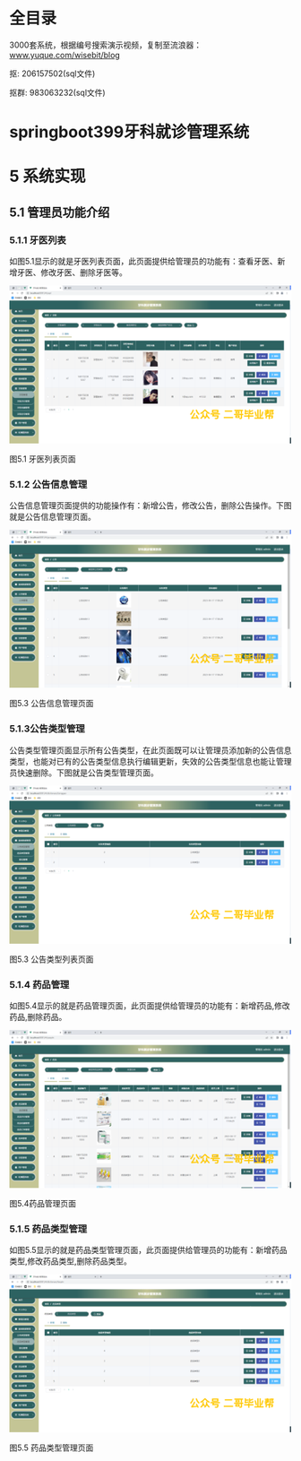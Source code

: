 # 全目录

3000套系统，根据编号搜索演示视频，复制至流浪器：www.yuque.com/wisebit/blog


<p>抠: 206157502(sql文件)</p>
<p>抠群: 983063232(sql文件)</p>


# springboot399牙科就诊管理系统
# 5 系统实现
## 5.1 管理员功能介绍
### 5.1.1 牙医列表
如图5.1显示的就是牙医列表页面，此页面提供给管理员的功能有：查看牙医、新增牙医、修改牙医、删除牙医等。

![](/md/blog.019.png)

图5.1 牙医列表页面
### 5.1.2 公告信息管理
公告信息管理页面提供的功能操作有：新增公告，修改公告，删除公告操作。下图就是公告信息管理页面。

![](/md/blog.020.png)

图5.3 公告信息管理页面
### 5.1.3公告类型管理
公告类型管理页面显示所有公告类型，在此页面既可以让管理员添加新的公告信息类型，也能对已有的公告类型信息执行编辑更新，失效的公告类型信息也能让管理员快速删除。下图就是公告类型管理页面。

![](/md/blog.021.png)

图5.3 公告类型列表页面
### 5.1.4 药品管理
如图5.4显示的就是药品管理页面，此页面提供给管理员的功能有：新增药品,修改药品,删除药品。

![](/md/blog.022.png)

图5.4药品管理页面
### 5.1.5 药品类型管理
如图5.5显示的就是药品类型管理页面，此页面提供给管理员的功能有：新增药品类型,修改药品类型,删除药品类型。

![](/md/blog.023.png)

图5.5 药品类型管理页面


